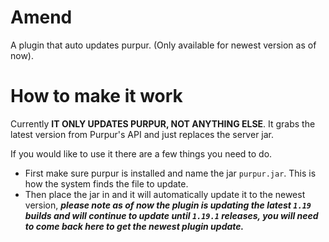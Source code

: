 # Amend
 A plugin that auto updates purpur. (Only available for newest version as of now).
 
 # How to make it work
 Currently **IT ONLY UPDATES PURPUR, NOT ANYTHING ELSE**.
 It grabs the latest version from Purpur's API and just replaces the server jar.
 
 If you would like to use it there are a few things you need to do. 
 - First make sure purpur is installed and name the jar `purpur.jar`. This is how the system finds the file to update. 
 - Then place the jar in and it will automatically update it to the newest version, ***please note as of now the plugin is updating the latest `1.19` builds and will continue to update until `1.19.1` releases, you will need to come back here to get the newest plugin update.***
